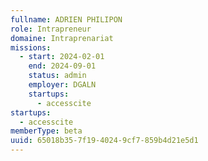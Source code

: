 ```yaml
---
fullname: ADRIEN PHILIPON
role: Intrapreneur
domaine: Intraprenariat
missions:
  - start: 2024-02-01
    end: 2024-09-01
    status: admin
    employer: DGALN
    startups:
      - accesscite
startups:
  - accesscite
memberType: beta
uuid: 65018b35-7f19-4024-9cf7-859b4d21e5d1
---
```

